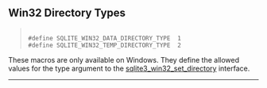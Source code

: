## Win32 Directory Types




> ```
> 
> #define SQLITE_WIN32_DATA_DIRECTORY_TYPE  1
> #define SQLITE_WIN32_TEMP_DIRECTORY_TYPE  2
> 
> ```



These macros are only available on Windows. They define the allowed values
for the type argument to the [sqlite3\_win32\_set\_directory](#sqlite3_win32_set_directory) interface.




---


